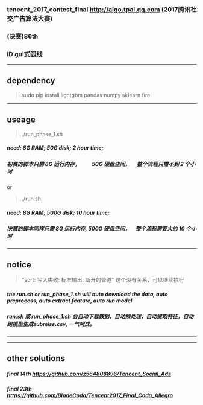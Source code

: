 ### tencent_2017_contest_final    http://algo.tpai.qq.com (2017腾讯社交广告算法大赛) 
### (决赛)86th      
###  ID  gui式弧线  
---------------------------------------------------------------------------------------------



## dependency
> sudo pip install lightgbm  pandas  numpy  sklearn   fire

---------------------------------------------------------------------------------------------


## useage

> ./run_phase_1.sh
##### need:      8G RAM;       50G disk;     2 hour time;
##### 初赛的脚本只需 8G 运行内存，　　  50G 硬盘空间，　 整个流程只需不到 2 个小时


or 


> ./run.sh
##### need:      8G RAM;       500G disk;    10 hour time;
##### 决赛的脚本同样只需 8G 运行内存,       500G 硬盘空间，　整个流程需要大约 10 个小时



---------------------------------------------------------------------------------------------

## notice 
> "sort: 写入失败: 标准输出: 断开的管道"         这个没有关系，可以继续执行
##### the run.sh or run_phase_1.sh will auto download the data,  auto preprocess, auto extract feature, auto run model 
##### run.sh 或 run_phase_1.sh 会自动下载数据，自动预处理，自动提取特征，自动跑模型生成submiss.csv, 一气呵成。


---------------------------------------------------------------------------------------------
---------------------------------------------------------------------------------------------

## other solutions    
##### final 14th  https://github.com/z564808896/Tencent_Social_Ads
##### final 23th  https://github.com/BladeCoda/Tencent2017_Final_Coda_Allegro
